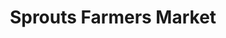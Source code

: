 ---
title: "Sprouts Farmers Market"
url: /prescott-valley/sprouts-farmers-market/
shop: Supermarkt
---